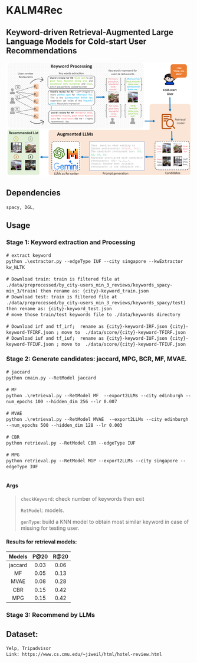 # KALM4Rec
## Keyword-driven Retrieval-Augmented Large Language Models for Cold-start User Recommendations 
<p align="center">
<img src="./imgs/pipeline.png" alt="ALM4Res" />
</p>

## Dependencies
```
spacy, DGL, 
```
##  Usage

### Stage 1: Keyword extraction and Processing
```
# extract keyword
python .\extractor.py --edgeType IUF --city singapore --kwExtractor kw_NLTK

# Download train: train is filtered file at ./data/preprocessed/by_city-users_min_3_reviews/keywords_spacy-min_3/train) then rename as: {city}-keyword_train.json
# Download test: train is filtered file at ./data/preprocessed/by_city-users_min_3_reviews/keywords_spacy/test) then rename as: {city}-keyword_test.json
# move those train/test keywords file to ./data/keywords directory

# Download irf and tf_irf;  rename as {city}-keyword-IRF.json {city}-keyword-TFIRF.json ; move to  ./data/score/{city}-keyword-TFIRF.json
# Download iuf and tf_iuf;  rename as {city}-keyword-IUF.json {city}-keyword-TFIUF.json ; move to  ./data/score/{city}-keyword-TFIUF.json
```

### Stage 2: Generate candidates: jaccard, MPG, BCR, MF, MVAE.

```
# jaccard
python cmain.py --RetModel jaccard

# MF
python .\retrieval.py --RetModel MF  --export2LLMs --city edinburgh --num_epochs 100 --hidden_dim 256 --lr 0.007

# MVAE
python .\retrieval.py --RetModel MVAE  --export2LLMs --city edinburgh --num_epochs 500 --hidden_dim 128 --lr 0.003

# CBR
python retrieval.py --RetModel CBR --edgeType IUF 

# MPG
python retrieval.py --RetModel MGP --export2LLMs --city singapore --edgeType IUF


```
#### Args

> `checkKeyword`: check number of keywords then exit
>
> `RetModel`: models.
>
> `genType`: build a KNN model to obtain most similar keyword in case of missing for testing user.
>
>

#### Results for retrieval models:
| Models      | P@20        | R@20          |
| :----:      |    :----:   |    :----:     |
| jaccard     | 0.03        |   0.06        |
| MF          | 0.05        |   0.13        |
| MVAE        | 0.08        |   0.28        |
| CBR         | 0.15        |   0.42        |
| MPG         | 0.15        |   0.42        |

### Stage 3: Recommend by LLMs

## Dataset:
```
Yelp, Tripadvisor
Link: https://www.cs.cmu.edu/~jiweil/html/hotel-review.html
```
